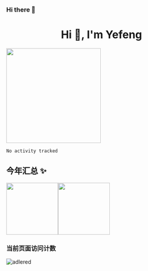 ### Hi there 👋

<h1 align="center">Hi 👋, I'm Yefeng</h1>


<img src="https://raw.githubusercontent.com/lengyingmofeng/imgs/main/imgs/pc.gif" width = "250" height = "250" alt=""/>


<!--START_SECTION:waka-->

```text
No activity tracked
```

<!--END_SECTION:waka-->


## 今年汇总 ✨
<img align="" height="137px" src="https://github-readme-stats.vercel.app/api?username=lengyingmofeng&hide_title=true&show_icons=true&include_all_commits=true&count_private=true&line_height=21&bg_color=0,EC6C6C,FFD479,FFFC79,73FA79&theme=graywhite&locale=cn" /><img align="" height="137px" src="https://github-readme-stats.vercel.app/api/top-langs/?username=lengyingmofeng&hide_title=true&hide_border=true&layout=compact&bg_color=0,73FA79,73FDFF,D783FF&theme=graywhite&locale=cn" />


### 当前页面访问计数

![adlered](https://count.getloli.com/get/@lengyingmofeng)
